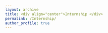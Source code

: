 ```yaml
---
layout: archive
title: <div align="center">Internship </div>  
permalink: /Internship/
author_profile: true
---  
```

